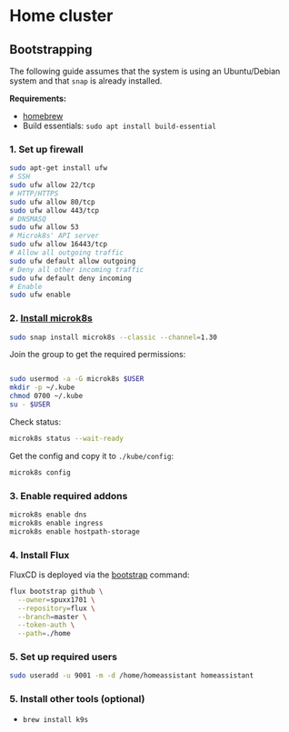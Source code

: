 # Home cluster

## Bootstrapping

The following guide assumes that the system is using an Ubuntu/Debian system and that `snap` is already installed.

**Requirements:**

* [homebrew](https://docs.brew.sh/Homebrew-on-Linux)
* Build essentials: `sudo apt install build-essential`

### 1. Set up firewall

```bash
sudo apt-get install ufw
# SSH
sudo ufw allow 22/tcp
# HTTP/HTTPS
sudo ufw allow 80/tcp
sudo ufw allow 443/tcp
# DNSMASQ
sudo ufw allow 53
# Microk8s' API server
sudo ufw allow 16443/tcp
# Allow all outgoing traffic
sudo ufw default allow outgoing
# Deny all other incoming traffic
sudo ufw default deny incoming
# Enable
sudo ufw enable
```

### 2. [Install microk8s](https://microk8s.io/docs/getting-started)

```bash
sudo snap install microk8s --classic --channel=1.30
```

Join the group to get the required permissions:

```bash

sudo usermod -a -G microk8s $USER
mkdir -p ~/.kube
chmod 0700 ~/.kube
su - $USER
```

Check status:

```bash
microk8s status --wait-ready
```

Get the config and copy it to `./kube/config`:

```bash
microk8s config
```

### 3. Enable required addons

```bash
microk8s enable dns
microk8s enable ingress
microk8s enable hostpath-storage
```

### 4. Install Flux

FluxCD is deployed via the [bootstrap](https://fluxcd.io/flux/cmd/flux_bootstrap/) command:

```bash
flux bootstrap github \
  --owner=spuxx1701 \
  --repository=flux \
  --branch=master \
  --token-auth \
  --path=./home
```

### 5. Set up required users

```bash
sudo useradd -u 9001 -m -d /home/homeassistant homeassistant
```

### 5. Install other tools (optional)

* `brew install k9s`
